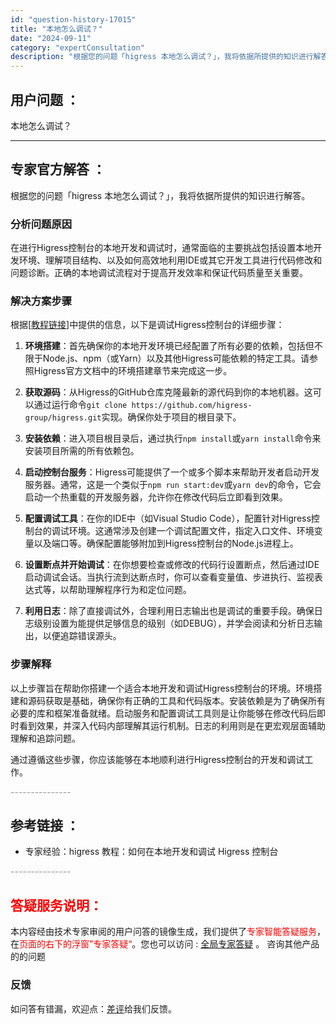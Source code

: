 ```yaml
---
id: "question-history-17015"
title: "本地怎么调试？"
date: "2024-09-11"
category: "expertConsultation"
description: "根据您的问题「higress 本地怎么调试？」，我将依据所提供的知识进行解答。### 分析问题原因在进行Higress控制台的本地开发和调试时，通常面临的主要挑战包括设置本地开发环境、理解项目结构、以及如何高效地利用IDE或其它开发工具进行代码修改和问题诊断。正确的本地调试流程对于提高开发效率和保证"
---
```


## 用户问题 ： 
 本地怎么调试？  

---------------
## 专家官方解答 ：

根据您的问题「higress 本地怎么调试？」，我将依据所提供的知识进行解答。

### 分析问题原因

在进行Higress控制台的本地开发和调试时，通常面临的主要挑战包括设置本地开发环境、理解项目结构、以及如何高效地利用IDE或其它开发工具进行代码修改和问题诊断。正确的本地调试流程对于提高开发效率和保证代码质量至关重要。

### 解决方案步骤

根据[[教程链接](/blog/console-dev)]中提供的信息，以下是调试Higress控制台的详细步骤：

1. **环境搭建**：首先确保你的本地开发环境已经配置了所有必要的依赖，包括但不限于Node.js、npm（或Yarn）以及其他Higress可能依赖的特定工具。请参照Higress官方文档中的环境搭建章节来完成这一步。

2. **获取源码**：从Higress的GitHub仓库克隆最新的源代码到你的本地机器。这可以通过运行命令`git clone https://github.com/higress-group/higress.git`实现。确保你处于项目的根目录下。

3. **安装依赖**：进入项目根目录后，通过执行`npm install`或`yarn install`命令来安装项目所需的所有依赖包。

4. **启动控制台服务**：Higress可能提供了一个或多个脚本来帮助开发者启动开发服务器。通常，这是一个类似于`npm run start:dev`或`yarn dev`的命令，它会启动一个热重载的开发服务器，允许你在修改代码后立即看到效果。

5. **配置调试工具**：在你的IDE中（如Visual Studio Code），配置针对Higress控制台的调试环境。这通常涉及创建一个调试配置文件，指定入口文件、环境变量以及端口等。确保配置能够附加到Higress控制台的Node.js进程上。

6. **设置断点并开始调试**：在你想要检查或修改的代码行设置断点，然后通过IDE启动调试会话。当执行流到达断点时，你可以查看变量值、步进执行、监视表达式等，以帮助理解程序行为和定位问题。

7. **利用日志**：除了直接调试外，合理利用日志输出也是调试的重要手段。确保日志级别设置为能提供足够信息的级别（如DEBUG），并学会阅读和分析日志输出，以便追踪错误源头。

### 步骤解释

以上步骤旨在帮助你搭建一个适合本地开发和调试Higress控制台的环境。环境搭建和源码获取是基础，确保你有正确的工具和代码版本。安装依赖是为了确保所有必要的库和框架准备就绪。启动服务和配置调试工具则是让你能够在修改代码后即时看到效果，并深入代码内部理解其运行机制。日志的利用则是在更宏观层面辅助理解和追踪问题。

通过遵循这些步骤，你应该能够在本地顺利进行Higress控制台的开发和调试工作。


<font color="#949494">---------------</font> 


## 参考链接 ：

* 专家经验：higress 教程：如何在本地开发和调试 Higress 控制台 


 <font color="#949494">---------------</font> 
 


## <font color="#FF0000">答疑服务说明：</font> 

本内容经由技术专家审阅的用户问答的镜像生成，我们提供了<font color="#FF0000">专家智能答疑服务</font>，在<font color="#FF0000">页面的右下的浮窗”专家答疑“</font>。您也可以访问 : [全局专家答疑](https://answer.opensource.alibaba.com/docs/intro) 。 咨询其他产品的的问题

### 反馈
如问答有错漏，欢迎点：[差评](https://ai.nacos.io/user/feedbackByEnhancerGradePOJOID?enhancerGradePOJOId=17021)给我们反馈。
